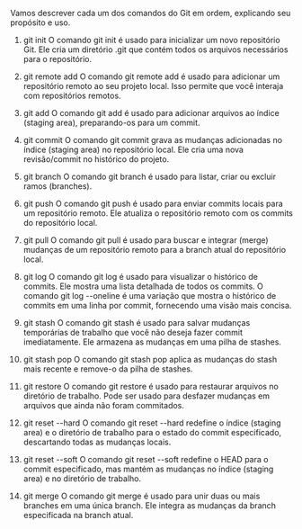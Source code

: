 Vamos descrever cada um dos comandos do Git em ordem, explicando seu propósito e uso.

1. git init
O comando git init é usado para inicializar um novo repositório Git. Ele cria um diretório .git que contém todos os arquivos necessários para o repositório.

2. git remote add
O comando git remote add é usado para adicionar um repositório remoto ao seu projeto local. Isso permite que você interaja com repositórios remotos.

3. git add
O comando git add é usado para adicionar arquivos ao índice (staging area), preparando-os para um commit.

4. git commit
O comando git commit grava as mudanças adicionadas no índice (staging area) no repositório local. Ele cria uma nova revisão/commit no histórico do projeto.

5. git branch
O comando git branch é usado para listar, criar ou excluir ramos (branches).

6. git push
O comando git push é usado para enviar commits locais para um repositório remoto. Ele atualiza o repositório remoto com os commits do repositório local.

7. git pull
O comando git pull é usado para buscar e integrar (merge) mudanças de um repositório remoto para a branch atual do repositório local.

8. git log
O comando git log é usado para visualizar o histórico de commits. Ele mostra uma lista detalhada de todos os commits.
O comando git log --oneline é uma variação que mostra o histórico de commits em uma linha por commit, fornecendo uma visão mais concisa.

9. git stash
O comando git stash é usado para salvar mudanças temporárias de trabalho que você não deseja fazer commit imediatamente. Ele armazena as mudanças em uma pilha de stashes.

10. git stash pop
O comando git stash pop aplica as mudanças do stash mais recente e remove-o da pilha de stashes.

11. git restore
O comando git restore é usado para restaurar arquivos no diretório de trabalho. Pode ser usado para desfazer mudanças em arquivos que ainda não foram commitados.

12. git reset --hard
O comando git reset --hard redefine o índice (staging area) e o diretório de trabalho para o estado do commit especificado, descartando todas as mudanças locais.

13. git reset --soft
O comando git reset --soft redefine o HEAD para o commit especificado, mas mantém as mudanças no índice (staging area) e no diretório de trabalho.

14. git merge
O comando git merge é usado para unir duas ou mais branches em uma única branch. Ele integra as mudanças da branch especificada na branch atual.